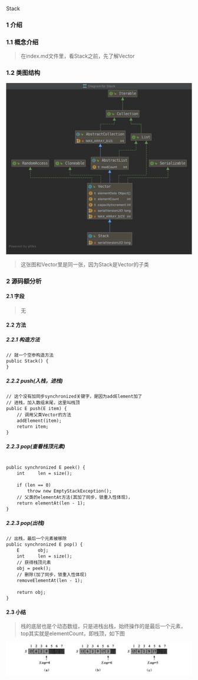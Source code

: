 Stack
### 1 介绍
### 1.1 概念介绍

>在index.md文件里，看Stack之前，先了解Vector<br/>

### 1.2 类图结构
![avatar](images/Stack.jpg)

>这张图和Vector里是同一张，因为Stack是Vector的子类<br/>

### 2 源码额分析
#### 2.1 字段
>无
#### 2.2 方法
##### 2.2.1 构造方法

```$xslt
// 就一个空参构造方法
public Stack() {
}
```

##### 2.2.2 push(入栈，进栈)
```$xslt
// 这个没有加同步synchronized关键字，是因为addElement加了
// 进栈，加入数组末尾，这里叫栈顶
public E push(E item) {
    // 调用父类Vector的方法
    addElement(item);
    return item;
}
```
##### 2.2.3 pop(查看栈顶元素)
```$xslt

public synchronized E peek() {
    int     len = size();

    if (len == 0)
        throw new EmptyStackException();
    // 父类的elementAt方法(其加了同步，锁重入性体现)，
    return elementAt(len - 1);
}
```

##### 2.2.3 pop(出栈)
```$xslt
// 出栈，最后一个元素被移除
public synchronized E pop() {
    E       obj;
    int     len = size();
    // 获得栈顶元素
    obj = peek();
    // 删除(加了同步，锁重入性体现)
    removeElementAt(len - 1);

    return obj;
}
```

#### 2.3 小结

>栈的底层也是个动态数组，只是进栈出栈，始终操作的是最后一个元素，top其实就是elementCount，即栈顶，如下图<br/>

![avatar](images/01_stack_top.jpg)

